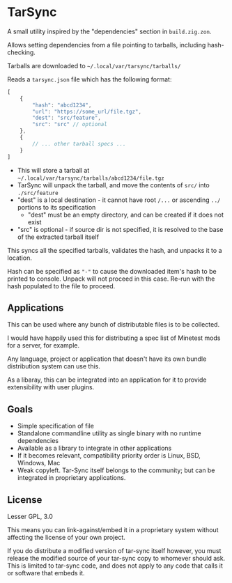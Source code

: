 # TarSync

A small utility inspired by the "dependencies" section in `build.zig.zon`.

Allows setting dependencies from a file pointing to tarballs, including hash-checking.

Tarballs are downloaded to `~/.local/var/tarsync/tarballs/`

Reads a `tarsync.json` file which has the following format:

```js
[
    {
        "hash": "abcd1234",
        "url": "https://some_url/file.tgz",
        "dest": "src/feature",
        "src": "src" // optional
    },
    {
        // ... other tarball specs ...
    }
]
```

* This will store a tarball at `~/.local/var/tarsync/tarballs/abcd1234/file.tgz`
* TarSync will unpack the tarball, and move the contents of `src/` into `./src/feature`
* "dest" is a local destination - it cannot have root `/...` or ascending `../` portions to its specification
    * "dest" must be an empty directory, and can be created if it does not exist
* "src" is optional - if source dir is not specified, it is resolved to the base of the extracted tarball itself

This syncs all the specified tarballs, validates the hash, and unpacks it to a location.

Hash can be specified as `"-"` to cause the downloaded item's hash to be printed to console. Unpack will not proceed in this case. Re-run with the hash populated to the file to proceed.

## Applications

This can be used where any bunch of distributable files is to be collected.

I would have happily used this for distributing a spec list of Minetest mods for a server, for example.

Any language, project or application that doesn't have its own bundle distribution system can use this.

As a libaray, this can be integrated into an application for it to provide extensibility with user plugins.

## Goals

* Simple specification of file
* Standalone commandline utility as single binary with no runtime dependencies
* Available as a library to integrate in other applications
* If it becomes relevant, compatibility priority order is Linux, BSD, Windows, Mac
* Weak copyleft. Tar-Sync itself belongs to the community; but can be integrated in proprietary applications.

## License

Lesser GPL, 3.0

This means you can link-against/embed it in a proprietary system without affecting the license of your own project.

If you do distribute a modified version of tar-sync itself however, you must release the modified source of your tar-sync copy to whomever should ask. This is limited to tar-sync code, and does not apply to any code that calls it or software that embeds it.
